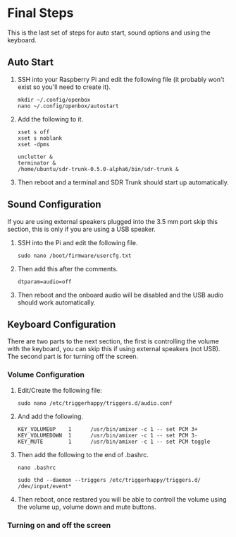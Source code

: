 # Final Steps

This is the last set of steps for auto start, sound options and using the keyboard.

## Auto Start

1. SSH into your Raspberry Pi and edit the following file (it probably won't exist so you'll need to create it).

       mkdir ~/.config/openbox
       nano ~/.config/openbox/autostart
       
2. Add the following to it.

       xset s off
       xset s noblank
       xset -dpms

       unclutter &
       terminator &
       /home/ubuntu/sdr-trunk-0.5.0-alpha6/bin/sdr-trunk &

3. Then reboot and a terminal and SDR Trunk should start up automatically.

## Sound Configuration

If you are using external speakers plugged into the 3.5 mm port skip this section, this is only if you are using a USB speaker.

1. SSH into the Pi and edit the following file.

       sudo nano /boot/firmware/usercfg.txt
       
2. Then add this after the comments.

       dtparam=audio=off
       
3. Then reboot and the onboard audio will be disabled and the USB audio should work automatically.

## Keyboard Configuration

There are two parts to the next section, the first is controlling the volume with the keyboard, you can skip this if using external speakers (not USB).  The second part is for turning off the screen.

### Volume Configuration

1. Edit/Create the following file:

       sudo nano /etc/triggerhappy/triggers.d/audio.conf
       
2. And add the following.

       KEY_VOLUMEUP    1      /usr/bin/amixer -c 1 -- set PCM 3+
       KEY_VOLUMEDOWN  1      /usr/bin/amixer -c 1 -- set PCM 3-
       KEY_MUTE        1      /usr/bin/amixer -c 1 -- set PCM toggle
       
3. Then add the following to the end of .bashrc.

       nano .bashrc
       
       sudo thd --daemon --triggers /etc/triggerhappy/triggers.d/ /dev/input/event*
      
4. Then reboot, once restared you will be able to controll the volume using the volume up, volume down and mute buttons.

### Turning on and off the screen


